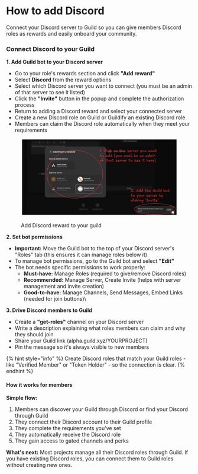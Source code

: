# How to add Discord

Connect your Discord server to Guild so you can give members Discord roles as rewards and easily onboard your community.

### Connect Discord to your Guild

**1. Add Guild bot to your Discord server**

* Go to your role's rewards section and click **"Add reward"**
* Select **Discord** from the reward options
* Select which Discord server you want to connect (you must be an admin of that server to see it listed)
* Click the **"Invite"** button in the popup and complete the authorization process
* Return to adding a Discord reward and select your connected server
* Create a new Discord role on Guild or Guildify an existing Discord role
* Members can claim the Discord role automatically when they meet your requirements

<figure><img src=".gitbook/assets/Add Guild bot.png" alt=""><figcaption><p>Add Discord reward to your guild</p></figcaption></figure>

**2. Set bot permissions**

* **Important:** Move the Guild bot to the top of your Discord server's "Roles" tab (this ensures it can manage roles below it)
* To manage bot permissions, go to the Guild bot and select **"Edit"**
* The bot needs specific permissions to work properly:
  * **Must-have:** Manage Roles (required to give/remove Discord roles)
  * **Recommended:** Manage Server, Create Invite (helps with server management and invite creation)
  * **Good-to-have:** Manage Channels, Send Messages, Embed Links (needed for join buttons)\


**3. Drive Discord members to Guild**

* Create a **"get-roles"** channel on your Discord server
* Write a description explaining what roles members can claim and why they should join
* Share your Guild link (alpha.guild.xyz/YOURPROJECT)
* Pin the message so it's always visible to new members

{% hint style="info" %}
Create Discord roles that match your Guild roles - like "Verified Member" or "Token Holder" - so the connection is clear.
{% endhint %}

#### How it works for members

**Simple flow:**

1. Members can discover your Guild through Discord or find your Discord through Guild
2. They connect their Discord account to their Guild profile
3. They complete the requirements you've set
4. They automatically receive the Discord role
5. They gain access to gated channels and perks

**What's next:** Most projects manage all their Discord roles through Guild. If you have existing Discord roles, you can connect them to Guild roles without creating new ones.

